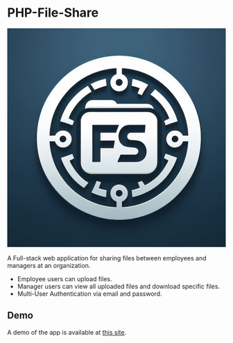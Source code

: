 # PHP-File-Share
<div style="text-align:center"> <img src="content/images/logo-medium.jpeg" alt="2D logo of PHP file share web application"> </div> 

A Full-stack web application for sharing files between employees and managers at an organization.
 - Employee users can upload files.
 - Manager users can view all uploaded files and download specific files.
 - Multi-User Authentication via email and password.

## Demo
A demo of the app is available at [this site](http://35.185.35.168/).
